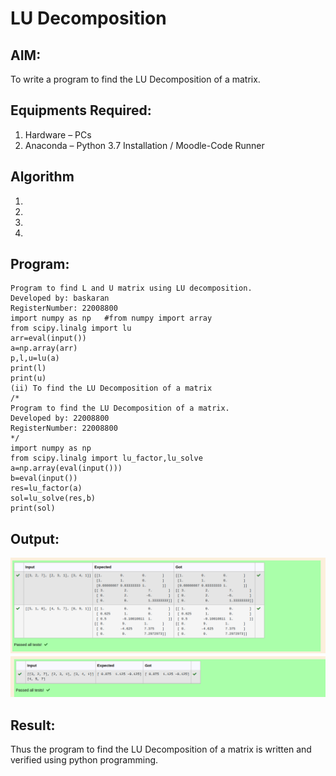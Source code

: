 # LU Decomposition 

## AIM:
To write a program to find the LU Decomposition of a matrix.

## Equipments Required:
1. Hardware – PCs
2. Anaconda – Python 3.7 Installation / Moodle-Code Runner

## Algorithm
1. 
2. 
3. 
4. 

## Program:
```
Program to find L and U matrix using LU decomposition.
Developed by: baskaran
RegisterNumber: 22008800
import numpy as np   #from numpy import array
from scipy.linalg import lu
arr=eval(input())
a=np.array(arr)
p,l,u=lu(a)
print(l)
print(u)
(ii) To find the LU Decomposition of a matrix
/*
Program to find the LU Decomposition of a matrix.
Developed by: 22008800
RegisterNumber: 22008800
*/
import numpy as np
from scipy.linalg import lu_factor,lu_solve
a=np.array(eval(input()))
b=eval(input())
res=lu_factor(a)
sol=lu_solve(res,b)
print(sol)
```



## Output:
![lu decomposition](lu.png)
![lu decomposition](lu2.png)

## Result:
Thus the program to find the LU Decomposition of a matrix is written and verified using python programming.

